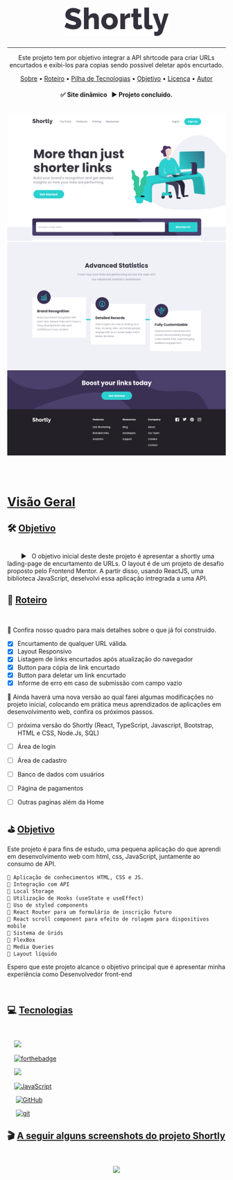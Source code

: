 <h1 align="center"><img src="./src/assets/logo.svg"/></h1>
<hr/>
<p align="center">Este projeto tem por objetivo integrar a API shrtcode para criar URLs encurtados e exibi-los para copias sendo possivel deletar após encurtado.</p>

<p align="center">
 <a href="#sobre">Sobre</a> •
 <a href="#roteiro">Roteiro</a> • 
 <a href="#tecnologias">Pilha de Tecnologias</a> • 
 <a href="#experiencia">Objetivo</a> •
 <a href="#licenc-a">Licença</a> • 
 <a href="#autor">Autor</a>
</p>

<h4 align="center"> 
	✅  Site dinâmico &nbsp; ▶ Projeto concluído.
</h4>

<br>

<img src="./src/assets/Captura%20de%20tela%20de%202022-05-26%2015-56-31.png">
<img src="./src/assets/Captura%20de%20tela%20de%202022-05-26%2015-57-38.png">
<img src="./src/assets/Captura%20de%20tela%20de%202022-05-26%2015-58-19.png">

<br><br>

[Visão Geral](#visao)
===================

## 🛠 [Objetivo](#objetivo)
<br>
  &nbsp; &nbsp; &nbsp; &nbsp; ▶ &nbsp; O objetivo inicial deste deste projeto é apresentar a shortly uma lading-page de encurtamento de URLs. O layout é de um projeto de desafio proposto pelo Frontend Mentor. A partir disso, usando ReactJS, uma biblioteca JavaScript, deselvolvi essa aplicação intregrada a uma API.

<br>

## 📝 [Roteiro](#roteiro)

<br>

📍 Confira nosso quadro para mais detalhes sobre o que já foi construido.
<br>

- [x] Encurtamento de qualquer URL válida.
- [x] Layout Responsivo
- [x] Listagem de links encurtados após atualização do navegador
- [x] Button para cópia de link encurtado
- [x] Button para deletar um link encurtado
- [x] Informe de erro em caso de submissão com campo vazio

📌 Ainda haverá uma nova versão ao qual farei algumas modificações no projeto inicial, colocando em prática meus aprendizados de aplicações em desenvolvimento web, confira os próximos passos.

-   [ ] próxima versão do Shortly (React, TypeScript, Javascript, Bootstrap, HTML e CSS, Node.Js, SQL)

-   [ ] Área de login
-   [ ] Área de cadastro
-   [ ] Banco de dados com usuários
-   [ ] Página de pagamentos
-   [ ] Outras paginas além da Home

## ⛳ [Objetivo](#experiencia)

Este projeto é para fins de estudo, uma pequena aplicação do que aprendi em desenvolvimento web com html, css, JavaScript, juntamente ao consumo de API. 

    📌 Aplicação de conhecimentos HTML, CSS e JS.
    📌 Integração com API
    📌 Local Storage
    📌 Utilização de Hooks (useState e useEffect)
    📌 Uso de styled components
    📌 React Router para um formulário de inscrição futuro
    📌 React scroll component para efeito de rolagem para dispositivos mobile
    📌 Sistema de Grids
    📌 FlexBox
    📌 Media Queries
    📌 Layout líquido

Espero que este projeto alcance o objetivo principal que é apresentar minha experiência como Desenvolvedor front-end

<br>

## 💻 [Tecnologias](#tecnologias)

<br>

&nbsp;&nbsp;&nbsp;&nbsp;<img src="https://forthebadge.com/images/badges/uses-css.svg"/>

&nbsp;&nbsp;&nbsp;&nbsp;[![forthebadge](https://forthebadge.com/images/badges/uses-html.svg)](https://forthebadge.com)

&nbsp;&nbsp;&nbsp;&nbsp;<img src="https://forthebadge.com/images/badges/uses-js.svg">

&nbsp;&nbsp;&nbsp;&nbsp;[![JavaScript](https://img.shields.io/badge/--F7DF1E?logo=javascript&logoColor=000)](https://www.javascript.com/)

&nbsp;&nbsp;&nbsp;&nbsp; [![GitHub](https://img.shields.io/badge/--181717?logo=github&logoColor=ffffff)](https://github.com/)

&nbsp;&nbsp;&nbsp;&nbsp; [![git](https://img.shields.io/badge/--F05032?logo=git&logoColor=ffffff)](http://git-scm.com/)

## 🎬 [A seguir alguns screenshots do projeto Shortly]()

<br>

<p align="center">
  <img src="./src/assets/Peek%2026-05-2022%2017-08.gif"/>
</p>
